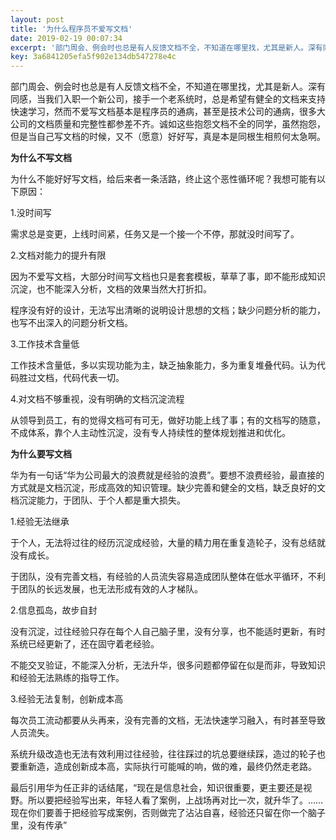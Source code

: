```yaml
---  
layout: post  
title: '为什么程序员不爱写文档'  
date: 2019-02-19 00:07:34  
excerpt: '部门周会、例会时也总是有人反馈文档不全，不知道在哪里找，尤其是新人。深有同感，当我们入职一个新公司，接手一个老系统时，总是希望有健全的文档来支持快速学习，然而不爱写文档基本是程序员的通病，甚至是技术公'  
key: 3a6841205efa5f902e134db547278e4c  
---  
```


部门周会、例会时也总是有人反馈文档不全，不知道在哪里找，尤其是新人。深有同感，当我们入职一个新公司，接手一个老系统时，总是希望有健全的文档来支持快速学习，然而不爱写文档基本是程序员的通病，甚至是技术公司的通病，很多大公司的文档质量和完整性都参差不齐。诚如这些抱怨文档不全的同学，虽然抱怨，但是当自己写文档的时候，又不（愿意）好好写，真是本是同根生相煎何太急啊。

**为什么不写文档**

为什么不能好好写文档，给后来者一条活路，终止这个恶性循环呢？我想可能有以下原因：  

1.没时间写

需求总是变更，上线时间紧，任务又是一个接一个不停，那就没时间写了。

2.文档对能力的提升有限

因为不爱写文档，大部分时间写文档也只是套套模板，草草了事，即不能形成知识沉淀，也不能深入分析，文档的效果当然大打折扣。

程序没有好的设计，无法写出清晰的说明设计思想的文档；缺少问题分析的能力，也写不出深入的问题分析文档。

3.工作技术含量低

工作技术含量低，多以实现功能为主，缺乏抽象能力，多为重复堆叠代码。认为代码胜过文档，代码代表一切。

4.对文档不够重视，没有明确的文档沉淀流程

从领导到员工，有的觉得文档可有可无，做好功能上线了事；有的文档写的随意，不成体系，靠个人主动性沉淀，没有专人持续性的整体规划推进和优化。  

**为什么要写文档**

华为有一句话“华为公司最大的浪费就是经验的浪费”。要想不浪费经验，最直接的方式就是文档沉淀，形成高效的知识管理。缺少完善和健全的文档，缺乏良好的文档沉淀能力，于团队、于个人都是重大损失。

1.经验无法继承

于个人，无法将过往的经历沉淀成经验，大量的精力用在重复造轮子，没有总结就没有成长。

于团队，没有完善文档，有经验的人员流失容易造成团队整体在低水平循环，不利于团队的长远发展，也无法形成有效的人才梯队。

2.信息孤岛，故步自封

没有沉淀，过往经验只存在每个人自己脑子里，没有分享，也不能适时更新，有时系统已经更新了，还在固守着老经验。

不能交叉验证，不能深入分析，无法升华，很多问题都停留在似是而非，导致知识和经验无法熟练的指导工作。

3.经验无法复制，创新成本高

每次员工流动都要从头再来，没有完善的文档，无法快速学习融入，有时甚至导致人员流失。

系统升级改造也无法有效利用过往经验，往往踩过的坑总要继续踩，造过的轮子也要重新造，造成创新成本高，实际执行可能喊的响，做的难，最终仍然走老路。

最后引用华为任正非的话结尾，“现在是信息社会，知识很重要，更主要还是视野。所以要把经验写出来，年轻人看了案例，上战场再对比一次，就升华了。……现在你们要善于把经验写成案例，否则做完了沾沾自喜，经验还只留在你一个脑子里，没有传承”